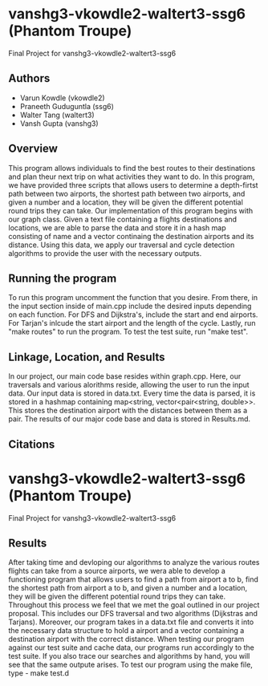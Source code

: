 # vanshg3-vkowdle2-waltert3-ssg6 (Phantom Troupe)
Final Project for vanshg3-vkowdle2-waltert3-ssg6

## Authors
- Varun Kowdle (vkowdle2)
- Praneeth Guduguntla (ssg6)
- Walter Tang (waltert3)
- Vansh Gupta (vanshg3)

## Overview
This program allows individuals to find the best routes to their destinations and plan theur next trip on what activities they want to do. In this program, we have provided three scripts that allows users to determine a depth-firtst path between two airports, the shortest path between two airports, and given a number and a location, they will be given the different potential round trips they can take. Our implementation of this program begins with our graph class. Given a text file containing a flights destinations and locations, we are able to parse the data and store it in a hash map consisting of name and a vector continaing the destination airports and its distance. Using this data, we apply our traversal and cycle detection algorithms to provide the user with the necessary outputs. 

## Running the program
To run this program uncomment the function that you desire. From there, in the input section inside of main.cpp include the desired inputs depending on each function. For DFS and Dijkstra's, include the start and end airports. For Tarjan's inlcude the start airport and the length of the cycle. Lastly, run "make routes" to run the program. To test the test suite, run "make test".



## Linkage, Location, and Results
In our project, our main code base resides within graph.cpp. Here, our traversals and various alorithms reside, allowing the user to run the input data. Our input data is stored in data.txt. Every time the data is parsed, it is stored in a hashmap containing map<string, vector<pair<string, double>>. This stores the destination airport with the distances between them as a pair. The results of our major code base and data is stored in Results.md. 

## Citations
# vanshg3-vkowdle2-waltert3-ssg6 (Phantom Troupe)
Final Project for vanshg3-vkowdle2-waltert3-ssg6


## Results
After taking time and devloping our algorithms to analyze the various routes flights can take from a source airports, we wera able to develop a functioning program that allows users to find a path from airport a to b, find the shortest path from airport a to b, and given a number and a location, they will be given the different potential round trips they can take. Throughout this process we feel that we met the goal outlined in our project proposal. This includes our DFS traversal and two algorithms (Dijkstras and Tarjans). Moreover, our program takes in a data.txt file and converts it into the necessary data structure to hold a airport and a vector containing a destination airport with the correct distance. When testing our program against our test suite and cache data, our programs run accordingly to the test suite. If you also trace our searches and algorithms by hand, you will see that the same outpute arises. To test our program using the make file, type - make test.d